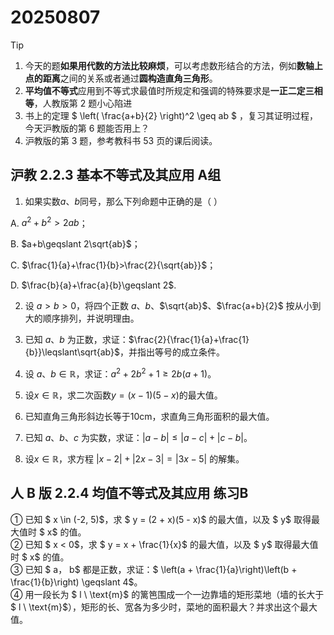 # 20250807 

> [!TIP]
>
> 1. 今天的题**如果用代数的方法比较麻烦**，可以考虑数形结合的方法，例如**数轴上点的距离**之间的关系或者通过**圆构造直角三角形**。
> 2. **平均值不等式**应用到不等式求最值时所规定和强调的特殊要求是**一正二定三相等**，人教版第 2 题小心陷进
> 3. 书上的定理 $ \left( \frac{a+b}{2} \right)^2 \geq ab $ ，复习其证明过程，今天沪教版的第 6 题能否用上？
> 4. 沪教版的第 3 题，参考教科书 53 页的课后阅读。

## 沪教 2.2.3 基本不等式及其应用 A组

1. 如果实数$a$、$b$同号，那么下列命题中正确的是（   ）

A. $a^{2}+b^{2}>2ab$；

B. $a+b\geqslant 2\sqrt{ab}$；

C. $\frac{1}{a}+\frac{1}{b}>\frac{2}{\sqrt{ab}}$；

D. $\frac{b}{a}+\frac{a}{b}\geqslant 2$.

2. 设 $a>b>0$，将四个正数 $a$、$b$、$\sqrt{ab}$、$\frac{a+b}{2}$ 按从小到大的顺序排列，并说明理由。













3. 已知 $a$、$b$ 为正数，求证：$\frac{2}{\frac{1}{a}+\frac{1}{b}}\leqslant\sqrt{ab}$，并指出等号的成立条件。











4. 设 $a$、$b\in\mathbb{R}$，求证：$a^{2}+2b^{2}+1\geqslant 2b(a+1)$。











5. 设$x\in\mathbb{R}$，求二次函数$y=(x-1)(5-x)$的最大值。











6. 已知直角三角形斜边长等于10cm，求直角三角形面积的最大值。











7. 已知 $a$、$b$、$c$ 为实数，求证：$|a-b|\leqslant|a-c|+|c-b|$。


















8. 设$x\in\mathbb{R}$，求方程 $|x-2|+|2x-3|=|3x-5|$ 的解集。 















## 人 B 版 2.2.4 均值不等式及其应用 练习B  
① 已知 $ x \in (-2, 5)$，求 $ y = (2 + x)(5 - x)$ 的最大值，以及 $ y$ 取得最大值时 $ x$ 的值。  
② 已知 $ x < 0$，求 $ y = x + \frac{1}{x}$ 的最大值，以及 $ y$ 取得最大值时 $ x$ 的值。  
③ 已知 $ a$，$ b$ 都是正数，求证：$ \left(a + \frac{1}{a}\right)\left(b + \frac{1}{b}\right) \geqslant 4$。  
④ 用一段长为 $ l \ \text{m}$ 的篱笆围成一个一边靠墙的矩形菜地（墙的长大于 $ l \ \text{m}$），矩形的长、宽各为多少时，菜地的面积最大？并求出这个最大值。





























